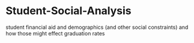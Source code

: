 # Student-Social-Analysis
student financial aid and demographics (and other social constraints) and how those might effect graduation rates
